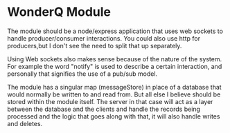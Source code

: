 WonderQ Module
======
    
The module should be a node/express application that uses web sockets to handle producer/consumer interactions. You could also use http for producers,but I don't see the need to split that up separately.

Using Web sockets also makes sense because of the nature of the system. For example the word "notify" is used to describe a certain interaction, and personally that signifies the use of a pub/sub model.

The module has a singular map (messageStore) in place of a database that would normally be written to and read from. But all else I believe should be stored within the module itself. The server in that case will act as a layer between the database and the clients and handle the records being processed and the logic that goes along with that, it will also handle writes and deletes.


